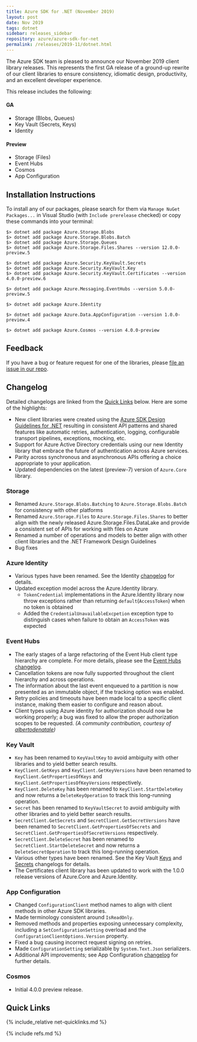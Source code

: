 ```yaml
---
title: Azure SDK for .NET (November 2019)
layout: post
date: Nov 2019
tags: dotnet
sidebar: releases_sidebar
repository: azure/azure-sdk-for-net
permalink: /releases/2019-11/dotnet.html
---
```


The Azure SDK team is pleased to announce our November 2019 client library releases. This represents the first GA release of a ground-up rewrite of our client libraries to ensure consistency, idiomatic design, productivity, and an excellent developer experience.

This release includes the following:

#### GA

- Storage (Blobs, Queues)
- Key Vault (Secrets, Keys)
- Identity

#### Preview

- Storage (Files)
- Event Hubs
- Cosmos
- App Configuration

## Installation Instructions

To install any of our packages, please search for them via `Manage NuGet Packages...` in Visual Studio (with `Include prerelease` checked) or copy these commands into your terminal:

    $> dotnet add package Azure.Storage.Blobs
    $> dotnet add package Azure.Storage.Blobs.Batch
    $> dotnet add package Azure.Storage.Queues
    $> dotnet add package Azure.Storage.Files.Shares --version 12.0.0-preview.5

    $> dotnet add package Azure.Security.KeyVault.Secrets
    $> dotnet add package Azure.Security.KeyVault.Key
    $> dotnet add package Azure.Security.KeyVault.Certificates --version 4.0.0-preview.6

    $> dotnet add package Azure.Messaging.EventHubs --version 5.0.0-preview.5

    $> dotnet add package Azure.Identity

    $> dotnet add package Azure.Data.AppConfiguration --version 1.0.0-preview.4

    $> dotnet add package Azure.Cosmos --version 4.0.0-preview

## Feedback

If you have a bug or feature request for one of the libraries, please [file an issue in our repo](https://github.com/Azure/azure-sdk-for-net/issues/new/choose).

## Changelog

Detailed changelogs are linked from the [Quick Links](#quick-links) below. Here are some of the highlights:

- New client libraries were created using the [Azure SDK Design Guidelines for .NET](https://azure.github.io/azure-sdk/dotnet_introduction.html) resulting in consistent API patterns and shared features like automatic retries, authentication, logging, configurable transport pipelines, exceptions, mocking, etc.
- Support for Azure Active Directory credentials using our new Identity library that embrace the future of authentication across Azure services.
- Parity across synchronous and asynchronous APIs offering a choice appropriate to your application.
- Updated dependencies on the latest (preview-7) version of `Azure.Core` library.

### Storage
- Renamed `Azure.Storage.Blobs.Batching` to `Azure.Storage.Blobs.Batch` for
  consistency with other platforms
- Renamed `Azure.Storage.Files` to `Azure.Storage.Files.Shares` to better align
  with the newly released Azure.Storage.Files.DataLake and provide a consistent
  set of APIs for working with files on Azure
- Renamed a number of operations and models to better align with other client
  libraries and the .NET Framework Design Guidelines
- Bug fixes

### Azure Identity

- Various types have been renamed. See the Identity [changelog](https://github.com/Azure/azure-sdk-for-net/blob/Azure.Identity_1.0.0/sdk/identity/Azure.Identity/CHANGELOG.md) for details.
- Updated exception model across the Azure.Identity library.
  - `TokenCredential` implementations in the Azure.Identity library now throw exceptions rather than returning `default`(`AccessToken`) when no token is obtained
  - Added the `CredentialUnavailableExcpetion` exception type to distinguish cases when failure to obtain an `AccessToken` was expected

### Event Hubs

- The early stages of a large refactoring of the Event Hub client type hierarchy are complete. For more details, please see the [Event Hubs changelog](https://github.com/Azure/azure-sdk-for-net/blob/Azure.Messaging.EventHubs_5.0.0-preview.5/sdk/eventhub/Azure.Messaging.EventHubs/CHANGELOG.md#500-preview5-2019-11-04).
- Cancellation tokens are now fully supported throughout the client hierarchy and across operations.
- The information about the last event enqueued to a partition is now presented as an immutable object, if the tracking option was enabled.
- Retry policies and timeouts have been made local to a specific client instance, making them easier to configure and reason about.
- Client types using Azure identity for authorization should now be working properly; a bug was fixed to allow the proper authorization scopes to be requested.
  _(A community contribution, courtesy of [albertodenatale](https://github.com/albertodenatale))_


### Key Vault

- `Key` has been renamed to `KeyVaultKey` to avoid ambiguity with other libraries and to yield better search results.
- `KeyClient.GetKeys` and `KeyClient.GetKeyVersions` have been renamed to `KeyClient.GetPropertiesOfKeys` and `KeyClient.GetPropertiesOfKeyVersions` respectively.
- `KeyClient.DeleteKey` has been renamed to `KeyClient.StartDeleteKey` and now returns a `DeleteKeyOperation` to track this long-running operation.
- `Secret` has been renamed to `KeyVaultSecret` to avoid ambiguity with other libraries and to yield better search results.
- `SecretClient.GetSecrets` and `SecretClient.GetSecretVersions` have been renamed to `SecretClient.GetPropertiesOfSecrets` and `SecretClient.GetPropertiesOfSecretVersions` respectively.
- `SecretClient.DeleteSecret` has been renamed to `SecretClient.StartDeleteSecret` and now returns a `DeleteSecretOperation` to track this long-running operation.
- Various other types have been renamed. See the Key Vault [Keys](https://github.com/Azure/azure-sdk-for-net/blob/Azure.Security.KeyVault.Keys_4.0.0/sdk/keyvault/Azure.Security.KeyVault.Keys/ChangeLog.md)
  and [Secrets](https://github.com/Azure/azure-sdk-for-net/blob/Azure.Security.KeyVault.Secrets_4.0.0/sdk/keyvault/Azure.Security.KeyVault.Secrets/ChangeLog.md) changelogs for details.
- The Certificates client library has been updated to work with the 1.0.0 release versions of Azure.Core and Azure.Identity.

### App Configuration

- Changed `ConfigurationClient` method names to align with client methods in other Azure SDK libraries.
- Made terminology consistent around `IsReadOnly`.
- Removed methods and properties exposing unnecessary complexity, including a `SetConfigurationSetting` overload and the `ConfigurationClientOptions.Version` property.
- Fixed a bug causing incorrect request signing on retries.
- Made `ConfigurationSetting` serializable by `System.Text.Json` serializers.
- Additional API improvements; see App Configuration [changelog](https://github.com/Azure/azure-sdk-for-net/tree/Azure.Data.AppConfiguration_1.0.0-preview.4/sdk/appconfiguration/Azure.Data.AppConfiguration/CHANGELOG.md) for further details.

### Cosmos

- Initial 4.0.0 preview release.

## Quick Links

{% include_relative net-quicklinks.md %}

{% include refs.md %}
